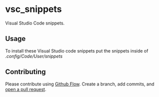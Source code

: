# vsc_snippets
Visual Studio Code snippets.

## Usage
To install these Visual Studio code snippets put the snippets inside of _.config/Code/User/snippets_

## Contributing

Please contribute using [Github Flow](https://guides.github.com/introduction/flow/). Create a branch, add commits, and [open a pull request](https://github.com/fraction/readme-boilerplate/compare/).
